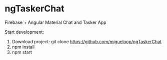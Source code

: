 # ngTaskerChat
Firebase + Angular Material Chat and Tasker App

Start development: 
1. Download project: git clone https://github.com/migueloop/ngTaskerChat
2. npm install
3. npm start
